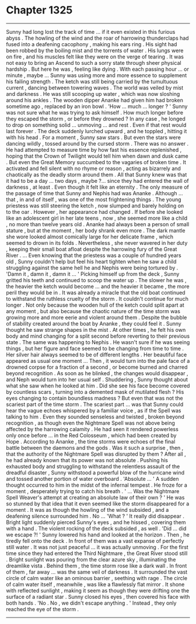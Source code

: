 
# Chapter 1325


---

Sunny had long lost the track of time ... if it even existed in this furious abyss . The howling of the wind and the roar of harrowing thunderclaps had fused into a deafening cacophony , making his ears ring . His sight had been robbed by the boiling mist and the torrents of water . His lungs were on fire , and his muscles felt like they were on the verge of tearing .
It was not easy to bring an Ascend to such a sorry state through sheer physical hardship . But here he was , feeling like dying . With each passing hour ... or minute , maybe ... Sunny was using more and more essence to supplement his failing strength .
The ketch was still being carried by the tumultuous current , dancing between towering waves . The world was veiled by mist and darkness . He was still scooping up water , which was now sloshing around his ankles . The wooden dipper Ananke had given him had broken sometime ago , replaced by an iron bowl .
'How ... much ... longer ? '
Sunny was not sure what he was trying to ask himself . How much longer before they escaped the storm , or before they drowned ? In any case , he longed to drop on something solid ... unmoving ... and rest . Even if that rest would last forever .
The deck suddenly lurched upward , and he toppled , hitting it with his head . For a moment , Sunny saw stars . But even the stars were dancing wildly , tossed around by the cursed storm .
There was no answer . He had attempted to measure time by how fast his essence replenished , hoping that the Crown of Twilight would tell him when dawn and dusk came . But even the Great Memory succumbed to the vagaries of broken time . It activated and fell silent with no rhyme or reason , acting as bizarrely and chaotically as the deadly storm around them .
All that Sunny knew was that it had to be a day ... two days , maybe ?... since they had entered the wall of darkness , at least . Even though it felt like an eternity .
The only measure of the passage of time that Sunny and Nephis had was Ananke . Although ... that , in and of itself , was one of the most frightening things .
The young priestess was still steering the ketch , now slumped and barely holding on to the oar . However , her appearance had changed . If before she looked like an adolescent girl in her late teens , now , she seemed more like a child , no more than twelve years old .
Ananke had always been a person of small stature , but at the moment , her body shrank even more . The dark mantle she wore looked almost comically large for her delicate frame , which seemed to drown in its folds .
Nevertheless , she never wavered in her duty , keeping their small boat afloat despite the harrowing fury of the Great River .
... Even knowing that the priestess was a couple of hundred years old , Sunny couldn't help but feel his heart tighten when he saw a child struggling against the same hell he and Nephis were being tortured by .
'Damn it , damn it , damn it ... '
Picking himself up from the deck , Sunny gritted his teeth and continued to scoop the water up . The slower he was , the heavier the ketch would become ... and the heavier it became , the more peril they would be in .
It was already a miracle that the old boat continued to withstand the ruthless cruelty of the storm .
It couldn't continue for much longer .
Not only because the wooden hull of the ketch could split apart at any moment , but also because the chaotic nature of the time storm was growing more and more eerie and violent around them .
Despite the bubble of stability created around the boat by Ananke , they could feel it . Sunny thought he saw strange shapes in the mist . At other times , he felt his own body and mind changing for a split second before reverting to their previous state .
The same was happening to Nephis . He wasn't sure if he was seeing things , but her figure and face seemed to be changing from time to time . Her silver hair always seemed to be of different lengths . Her beautiful face appeared as usual one moment ...
Then , it would turn into the pale face of a drowned corpse for a fraction of a second , or become burned and charred beyond recognition .
As soon as he blinked , the changes would disappear , and Neph would turn into her usual self .
Shuddering , Sunny thought about what she saw when he looked at him .
Did she see his face become covered by countless scars , turning into a demented mask of mutilated flesh ? His eyes changing to contain boundless madness ?
But even that was not the scariest part of the time storm .
The scariest part ... was that Sunny could hear the vague echoes whispered by a familiar voice , as if the Spell was talking to him .
Even they sounded senseless and twisted , broken beyond recognition , as though even the Nightmare Spell was not above being affected by the harrowing calamity .
He had seen it rendered powerless only once before ... in the Red Colosseum , which had been created by Hope . According to Ananke , the time storms were echoes of the final battle between the daemons and the gods . Was it such a surprise , then , that the authority of the Nightmare Spell was disrupted by them ?
After all , he had already known that its power was not absolute .
Pushing his exhausted body and struggling to withstand the relentless assault of the dreadful disaster , Sunny withstood a powerful blow of the hurricane wind and tossed another portion of water overboard .
'Absolute ... '
A sudden thought occurred to him in the midst of the infernal tempest . He froze for a moment , desperately trying to catch his breath .
' ... Was the Nightmare Spell Weaver's attempt at creating an absolute law of their own ? '
He was so stunned by that idea that it even seemed like the storm disappeared for a moment . It was as though the howling of the wind subsided , and a deafening silence surrounded him .
No ...
'What ? '
It really did disappear .
Bright light suddenly pierced Sunny's eyes , and he hissed , covering them with a hand .
The violent rocking of the deck subsided , as well .
'Did ... did we escape ?! '
Sunny lowered his hand and looked at the horizon .
Then , he tiredly fell onto the deck .
In front of them was a vast expanse of perfectly still water . It was not just peaceful ... it was actually unmoving .
For the first time since they had entered the Third Nightmare , the Great River stood still .
Bright sunlight was pouring from the clear azure sky , illuminating the dreamlike vista . Behind them , the time storm rose like a dark wall . In front of them , far away ... was the same veil of darkness . It surrounded the vast circle of calm water like an ominous barrier , seething with rage .
The circle of calm water itself , meanwhile , was like a flawlessly flat mirror . It shone with reflected sunlight , making it seem as though they were drifting one the surface of a radiant star .
Sunny closed his eyes , then covered his face with both hands .
'No . No , we didn't escape anything . '
Instead , they only reached the eye of the storm .

---

